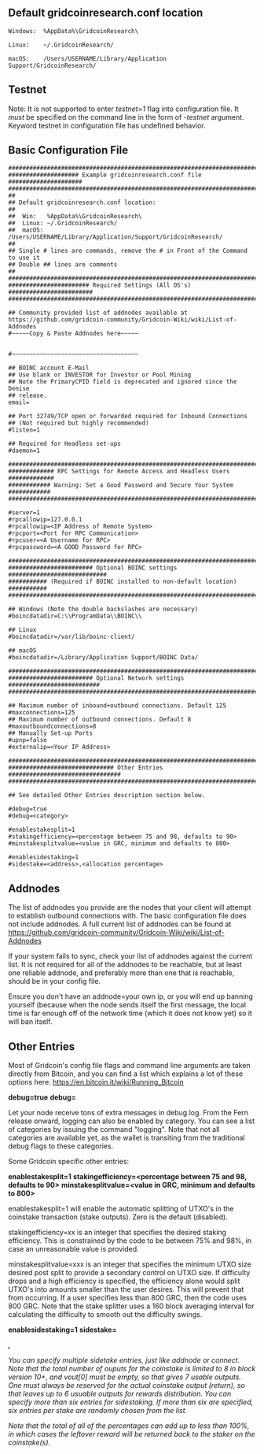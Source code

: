 ## Default gridcoinresearch.conf location

    Windows:  %AppData%\GridcoinResearch\

    Linux:    ~/.GridcoinResearch/

    macOS:    /Users/USERNAME/Library/Application Support/GridcoinResearch/

## Testnet

Note: It is not supported to enter *testnet=1* flag into configuration
file. It *must* be specified on the command line in the form of
*-testnet* argument. Keyword testnet in configuration file has undefined
behavior.

## Basic Configuration File

    #############################################################################
    #################### Example gridcoinresearch.conf file #####################
    #############################################################################
    ##
    ## Default gridcoinresearch.conf location:
    ##
    ##  Win:   %AppData%\GridcoinResearch\
    ##  Linux: ~/.GridcoinResearch/
    ##  macOS: /Users/USERNAME/Library/Application/Support/GridcoinResearch/
    ##
    ## Single # lines are commands, remove the # in Front of the Command to use it
    ## Double ## lines are comments
    ##
    #############################################################################
    ####################### Required Settings (All OS's) ########################
    #############################################################################

    ## Community provided list of addnodes available at https://github.com/gridcoin-community/Gridcoin-Wiki/wiki/List-of-Addnodes
    #~~~~~Copy & Paste Addnodes here~~~~~


    #~~~~~~~~~~~~~~~~~~~~~~~~~~~~~~~~~~~~

    ## BOINC account E-Mail
    ## Use blank or INVESTOR for Investor or Pool Mining
    ## Note the PrimaryCPID field is deprecated and ignored since the Denise
    ## release.
    email=

    ## Port 32749/TCP open or forwarded required for Inbound Connections
    ## (Not required but highly recommended)
    #listen=1

    ## Required for Headless set-ups
    #daemon=1

    #############################################################################
    ############# RPC Settings for Remote Access and Headless Users #############
    ############ Warning: Set a Good Password and Secure Your System ############
    #############################################################################

    #server=1
    #rpcallowip=127.0.0.1
    #rpcallowip=<IP Address of Remote System>
    #rpcport=<Port for RPC Communication>
    #rpcuser=<A Username for RPC>
    #rpcpassword=<A GOOD Password for RPC>

    #############################################################################
    ######################## Optional BOINC settings ############################
    ########### (Required if BOINC installed to non-default location) ###########
    #############################################################################

    ## Windows (Note the double backslashes are necessary)
    #boincdatadir=C:\\ProgramData\\BOINC\\

    ## Linux
    #boincdatadir=/var/lib/boinc-client/

    ## macOS
    #boincdatadir=/Library/Application Support/BOINC Data/

    #############################################################################
    ######################## Optional Network settings ##########################
    #############################################################################

    ## Maximum number of inbound+outbound connections. Default 125
    #maxconnections=125
    ## Maximum number of outbound connections. Default 8
    #maxoutboundconnections=8
    ## Manually Set-up Ports
    #upnp=false
    #externalip=<Your IP Address>

    #############################################################################
    ############################## Other Entries ################################
    #############################################################################

    ## See detailed Other Entries description section below.

    #debug=true
    #debug=<category>

    #enablestakesplit=1
    #stakingefficiency=<percentage between 75 and 98, defaults to 90>
    #minstakesplitvalue=<value in GRC, minimum and defaults to 800>

    #enablesidestaking=1
    #sidestake=<address>,<allocation percentage>

## Addnodes

The list of addnodes you provide are the nodes that your client will
attempt to establish outbound connections with. The basic configuration
file does not include addnodes. A full current list of addnodes can be
found at https://github.com/gridcoin-community/Gridcoin-Wiki/wiki/List-of-Addnodes

If your system fails to sync, check your list of addnodes against the current list.
It is not required for all of the addnodes to be reachable, but at least one
reliable addnode, and preferably more than one that is reachable, should be
in your config file.

Ensure you don't have an addnode=your own ip, or you will end up banning
yourself (because when the node sends itself the first message, the
local time is far enough off of the network time (which it does not know
yet) so it will ban itself.

## Other Entries

Most of Gridcoin's config file flags and command line arguments are
taken directly from Bitcoin, and you can find a list which explains a
lot of these options here: <https://en.bitcoin.it/wiki/Running_Bitcoin>

**debug=true**
**debug=<category>**

Let your node receive tons of extra messages in debug.log. From the Fern
release onward, logging can also be enabled by category. You can see a list
of categories by issuing the command "logging". Note that not all categories
are available yet, as the wallet is transiting from the traditional debug
flags to these categories.

Some Gridcoin specific other entries:

**enablestakesplit=1**
**stakingefficiency=<percentage between 75 and 98, defaults to 90>**
**minstakesplitvalue=<value in GRC, minimum and defaults to 800>**

enablestakesplit=1 will enable the automatic splitting of UTXO's in the
coinstake transaction (stake outputs). Zero is the default (disabled).

stakingefficiency=xx is an integer that specifies the desired staking
efficiency. This is constrained by the code to be between 75% and 98%,
in case an unreasonable value is provided.

minstakesplitvalue=xxx is an integer that specifies the minimum UTXO size
desired post split to provide a secondary control on UTXO size. If
difficulty drops and a high efficiency is specified, the efficiency alone
would split UTXO's into amounts smaller than the user desires. This will
prevent that from occurring. If a user specifies less than 800 GRC, then
the code uses 800 GRC. Note that the stake splitter uses a 160 block
averaging interval for calculating the difficulty to smooth out the
difficulty swings.

**enablesidestaking=1**
**sidestake=<address>,<allocation percentage>**

You can specify multiple sidetake entries, just like addnode or connect.
Note that the total number of ouputs for the coinstake is limited
to 8 in block version 10+, and vout[0] must be empty, so that gives 7
usable outputs. One must always be reserved for the actual coinstake
output (return), so that leaves up to 6 usuable outputs for rewards
distribution. You can specify more than six entries for sidestaking.
If more than six are specified, six entries per stake are randomly
chosen from the list.

Note that the total of all of the percentages can add up to less than
100%, in which cases the leftover reward will be returned back
to the staker on the coinstake(s).
